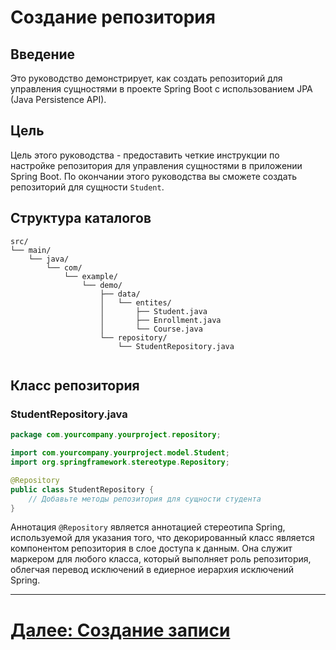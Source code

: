 # Создание репозитория

## Введение

Это руководство демонстрирует, как создать репозиторий для управления сущностями в проекте Spring Boot с использованием JPA (Java Persistence API).

## Цель

Цель этого руководства - предоставить четкие инструкции по настройке репозитория для управления сущностями в приложении Spring Boot. По окончании этого руководства вы сможете создать репозиторий для сущности `Student`.

## Структура каталогов

```
src/
└── main/
    └── java/
        └── com/
            └── example/
                └── demo/
                    ├── data/
                    │   └── entites/
                    │       ├── Student.java
                    │       ├── Enrollment.java
                    │       └── Course.java
                    └── repository/
                        └── StudentRepository.java
                    
```

## Класс репозитория

### StudentRepository.java

```java
package com.yourcompany.yourproject.repository;

import com.yourcompany.yourproject.model.Student;
import org.springframework.stereotype.Repository;

@Repository
public class StudentRepository {
    // Добавьте методы репозитория для сущности студента
}
```

Аннотация `@Repository` является аннотацией стереотипа Spring, используемой для указания того, что декорированный класс является компонентом репозитория в слое доступа к данным. Она служит маркером для любого класса, который выполняет роль репозитория, облегчая перевод исключений в едиерное иерархия исключений Spring.

---

# [Далее: Создание записи](repository/create.md)
